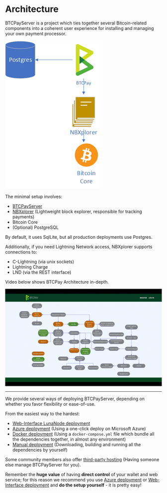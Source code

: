 # Architecture

BTCPayServer is a project which ties together several Bitcoin-related components into a coherent user experience for installing and managing your own payment processor.

![Architecture](./img/Architecture.png)

The minimal setup involves:

* [BTCPayServer](https://github.com/btcpayserver/btcpayserver)
* [NBXplorer](https://github.com/dgarage/NBXplorer) (Lightweight block explorer, responsible for tracking payments)
* Bitcoin Core
* (Optional) PostgreSQL

By default, it uses SqlLite, but all production deployments use Postgres.

Additionally, if you need Lightning Network access, NBXplorer supports connections to:

* C-Lightning (via unix sockets)
* Lightning Charge
* LND (via the REST interface)

Video below shows BTCPay Architecture in-depth.

[![BTCPay Architecture](./img/btcpay-architecture-advancing-bitcoin.png)](https://vimeo.com/album/5765075/video/316630434)

---

We provide several ways of deploying BTCPayServer, depending on whether you favor flexibility or ease-of-use.

From the easiest way to the hardest:

* [Web-Interface LunaNode deployment](LunaNodeWebDeployment.md)
* [Azure deployment](AzureDeployment.md) (Using a one-click deploy on Microsoft Azure)
* [Docker deployment](DockerDeployment.md) (Using a `docker-compose.yml` file which bundle all the dependencies together, in almost any environment)
* [Manual deployment](ManualDeployment.md) (Downloading, building and running all the dependencies by yourself)

Some community members also offer [third-party hosting](ThirdPartyHosting.md) (Having someone else manage BTCPayServer for you).

Remember the **huge value** of having **direct control** of your wallet and web service; for this reason we recommend you use [Azure deployment](AzureDeployment.md) or [Web-Interface deployment](LunaNodeWebDeployment.md) and **do the setup yourself** - it is pretty easy!
